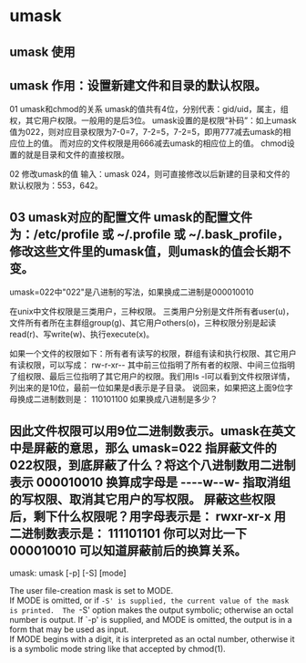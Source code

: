 # umask

## umask 使用

umask
作用：设置新建文件和目录的默认权限。
------------------------------------------------------------------------------------------------------------------------------------------
01  umask和chmod的关系
   umask的值共有4位，分别代表：gid/uid，属主，组权，其它用户权限。一般用的是后3位。
   umask设置的是权限“补码”：如上umask值为022，则对应目录权限为7-0=7，7-2=5，7-2=5，即用777减去umask的相应位上的值。
   而对应的文件权限是用666减去umask的相应位上的值。
   chmod设置的就是目录和文件的直接权限。

02  修改umask的值 
    输入：umask 024，则可直接修改以后新建的目录和文件的默认权限为：553，642。
     
03  umask对应的配置文件
   umask的配置文件为：/etc/profile 或 ~/.profile 或 ~/.bask_profile，修改这些文件里的umask值，则umask的值会长期不变。
------------------------------------------------------------------------------------------------------------------------------------------
umask=022中"022"是八进制的写法，如果换成二进制是000010010

在unix中文件权限是三类用户，三种权限。
三类用户分别是文件所有者user(u)，文件所有者所在主群组group(g)、其它用户others(o)，三种权限分别是起读read(r)、写write(w)、执行execute(x)。

如果一个文件的权限如下：所有者有读写的权限，群组有读和执行权限、其它用户有读权限，可以写成：
rw-r-xr--
其中前三位指明了所有者的权限、中间三位指明了组权限、最后三位指明了其它用户的权限。我们用ls -l可以看到文件权限详情，列出来的是10位，最前一位如果是d表示是子目录。
说回来，如果把这上面9位字母换成二进制数则是：
110101100
如果换成八进制是多少？

因此文件权限可以用9位二进制数表示。umask在英文中是屏蔽的意思，那么
umask=022
指屏蔽文件的022权限，到底屏蔽了什么？将这个八进制数用二进制表示
000010010
换算成字母是
----w--w-
指取消组的写权限、取消其它用户的写权限。
屏蔽这些权限后，剩下什么权限呢？用字母表示是：
rwxr-xr-x
用二进制数表示是：
111101101
你可以对比一下
000010010
可以知道屏蔽前后的换算关系。
------------------------------------------------------------------------------------------------------------------------------------------


umask: 
umask [-p] [-S] [mode]

The user file-creation mask is set to MODE.  
If MODE is omitted, or if `-S' is supplied, the current value of the mask is printed. 
The `-S' option makes the output symbolic; otherwise an octal number is output.
If `-p' is supplied, and MODE is omitted, the output is in a form that may be used as input.  
If MODE begins with a digit, it is interpreted as an octal number, otherwise it is a symbolic mode string like that accepted by chmod(1).

